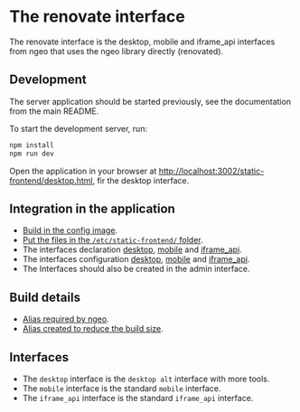 # The renovate interface

The renovate interface is the desktop, mobile and iframe_api interfaces from ngeo that uses the
ngeo library directly (renovated).

## Development

The server application should be started previously, see the documentation from the main README.

To start the development server, run:

```bash
npm install
npm run dev
```

Open the application in your browser at [http://localhost:3002/static-frontend/desktop.html](http://localhost:3002/static-frontend/desktop.html), fir the desktop interface.

## Integration in the application

- [Build in the config image](https://github.com/camptocamp/demo_geomapfish/blob/standalone-ngeo-ui-sbr/Dockerfile#L92C1-L101C38).
- [Put the files in the `/etc/static-frontend/` folder](https://github.com/camptocamp/demo_geomapfish/blob/standalone-ngeo-ui-sbr/Dockerfile#L111C8-L111C29).
- The interfaces declaration [desktop](https://github.com/camptocamp/demo_geomapfish/blob/standalone-ngeo-ui-sbr/geoportal/vars.yaml#L51-L53), [mobile](https://github.com/camptocamp/demo_geomapfish/blob/standalone-ngeo-ui-sbr/geoportal/vars.yaml#L55-L57) and [iframe_api](https://github.com/camptocamp/demo_geomapfish/blob/standalone-ngeo-ui-sbr/geoportal/vars.yaml#L45-L47).
- The interfaces configuration [desktop](https://github.com/camptocamp/demo_geomapfish/blob/standalone-ngeo-ui-sbr/geoportal/vars.yaml#L373-L379), [mobile](https://github.com/camptocamp/demo_geomapfish/blob/standalone-ngeo-ui-sbr/geoportal/vars.yaml#L495-L497) and [iframe_api](https://github.com/camptocamp/demo_geomapfish/blob/standalone-ngeo-ui-sbr/geoportal/vars.yaml#L503-L504).
- The Interfaces should also be created in the admin interface.

## Build details

- [Alias required by ngeo](https://github.com/camptocamp/demo_geomapfish/blob/standalone-ngeo-ui-sbr/ui/vite.config.js#L41-L45).
- [Alias created to reduce the build size](https://github.com/camptocamp/demo_geomapfish/blob/standalone-ngeo-ui-sbr/ui/vite.config.js#L47-L62).

## Interfaces

- The `desktop` interface is the `desktop alt` interface with more tools.
- The `mobile` interface is the standard `mobile` interface.
- The `iframe_api` interface is the standard `iframe_api` interface.
